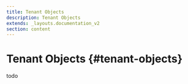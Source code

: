 ```yaml
---
title: Tenant Objects
description: Tenant Objects
extends: _layouts.documentation_v2
section: content
---
```


# Tenant Objects {#tenant-objects}

todo